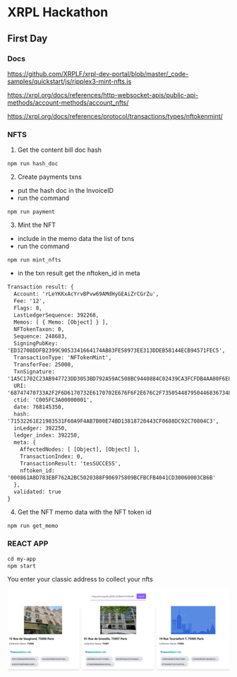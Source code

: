 # XRPL Hackathon

## First Day

### Docs

https://github.com/XRPLF/xrpl-dev-portal/blob/master/_code-samples/quickstart/js/ripplex3-mint-nfts.js

https://xrpl.org/docs/references/http-websocket-apis/public-api-methods/account-methods/account_nfts/

https://xrpl.org/docs/references/protocol/transactions/types/nftokenmint/

### NFTS

1. Get the content bill doc hash 

```console
npm run hash_doc
```

2. Create payments txns

- put the hash doc in the InvoiceID
- run the command 

```console
npm run payment
```

3. Mint the NFT

- include in the memo data the list of txns
- run the command 
```console
npm run mint_nfts
```
- in the txn result get the nftoken_id in meta

```
Transaction result: {
  Account: 'rLeYKKxAcYrvBPvw69AMdHyGEAiZrCGrZu',
  Fee: '12',
  Flags: 8,
  LastLedgerSequence: 392268,
  Memos: [ { Memo: [Object] } ],
  NFTokenTaxon: 0,
  Sequence: 248683,
  SigningPubKey: 'ED32708DDFB2399C9053341664174AB83FE58973EE313DDEB58144ECB94571FEC5',
  TransactionType: 'NFTokenMint',
  TransferFee: 25000,
  TxnSignature: '1A5C1702C23AB947723DD3053BD792A59AC508BC9440884C02439CA3FCFDB4AA00F6E812EA8360CA87271BF036B6048DA4074E9A30D2211ECA5DD15FE414B405',
  URI: '68747470733A2F2F6D6170732E6170702E676F6F2E676C2F735054487950446836734854396A434438',
  ctid: 'C005FC3A00000001',
  date: 768145350,
  hash: '71532261E21983531F60A9F4AB7B00E74BD13818720443CF0688DC92C70804C3',
  inLedger: 392250,
  ledger_index: 392250,
  meta: {
    AffectedNodes: [ [Object], [Object] ],
    TransactionIndex: 0,
    TransactionResult: 'tesSUCCESS',
    nftoken_id: '000861A8D783EBF762A2BC5020388F906975809BCFBCFB4041CD30060003CB6B'
  },
  validated: true
}
```

4. Get the NFT memo data with the NFT token id

```console
npm run get_memo
```

### REACT APP

```console
cd my-app
npm start
```

You enter your classic address to collect your nfts

![alt text](./assets/app.PNG)